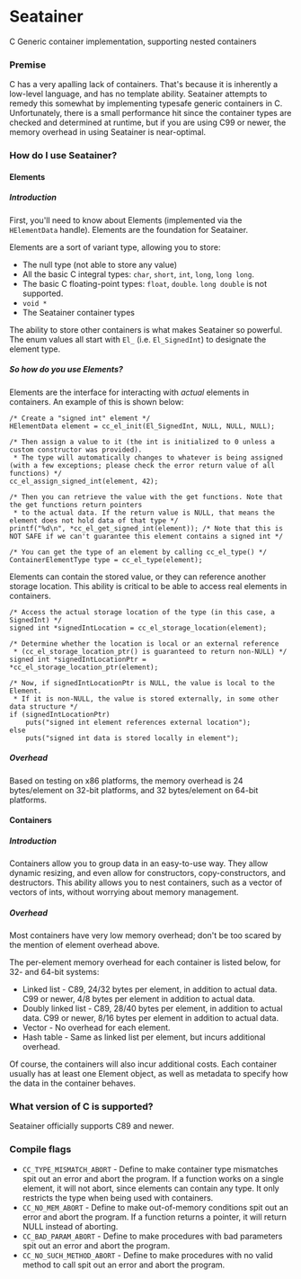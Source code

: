 # Seatainer

C Generic container implementation, supporting nested containers

### Premise

C has a very apalling lack of containers. That's because it is inherently a low-level language, and has no template ability.
Seatainer attempts to remedy this somewhat by implementing typesafe generic containers in C. Unfortunately, there is a small performance hit since
the container types are checked and determined at runtime, but if you are using C99 or newer, the memory overhead in using Seatainer is near-optimal.

### How do I use Seatainer?

#### Elements

##### Introduction

First, you'll need to know about Elements (implemented via the `HElementData` handle). Elements are the foundation for Seatainer.

Elements are a sort of variant type, allowing you to store:

 - The null type (not able to store any value)
 - All the basic C integral types: `char`, `short`, `int`, `long`, `long long`.
 - The basic C floating-point types: `float`, `double`. `long double` is not supported.
 - `void *`
 - The Seatainer container types

The ability to store other containers is what makes Seatainer so powerful. The enum values all start with `El_`
(i.e. `El_SignedInt`) to designate the element type.

##### So how do you use Elements?

Elements are the interface for interacting with *actual* elements in containers. An example of this is shown below:

    /* Create a "signed int" element */
    HElementData element = cc_el_init(El_SignedInt, NULL, NULL, NULL);

    /* Then assign a value to it (the int is initialized to 0 unless a custom constructor was provided).
     * The type will automatically changes to whatever is being assigned (with a few exceptions; please check the error return value of all functions) */
    cc_el_assign_signed_int(element, 42);

    /* Then you can retrieve the value with the get functions. Note that the get functions return pointers
     * to the actual data. If the return value is NULL, that means the element does not hold data of that type */
    printf("%d\n", *cc_el_get_signed_int(element)); /* Note that this is NOT SAFE if we can't guarantee this element contains a signed int */

    /* You can get the type of an element by calling cc_el_type() */
    ContainerElementType type = cc_el_type(element);

Elements can contain the stored value, or they can reference another storage location. This ability is critical to be able to access real elements in containers.

    /* Access the actual storage location of the type (in this case, a SignedInt) */
    signed int *signedIntLocation = cc_el_storage_location(element);

    /* Determine whether the location is local or an external reference
     * (cc_el_storage_location_ptr() is guaranteed to return non-NULL) */
    signed int *signedIntLocationPtr = *cc_el_storage_location_ptr(element);

    /* Now, if signedIntLocationPtr is NULL, the value is local to the Element.
     * If it is non-NULL, the value is stored externally, in some other data structure */
    if (signedIntLocationPtr)
        puts("signed int element references external location");
    else
        puts("signed int data is stored locally in element");

##### Overhead

Based on testing on x86 platforms, the memory overhead is 24 bytes/element on 32-bit platforms, and 32 bytes/element on 64-bit platforms.

#### Containers

##### Introduction

Containers allow you to group data in an easy-to-use way. They allow dynamic resizing, and even allow for constructors, copy-constructors, and destructors.
This ability allows you to nest containers, such as a vector of vectors of ints, without worrying about memory management.

##### Overhead

Most containers have very low memory overhead; don't be too scared by the mention of element overhead above.

The per-element memory overhead for each container is listed below, for 32- and 64-bit systems:

 - Linked list - C89, 24/32 bytes per element, in addition to actual data. C99 or newer, 4/8 bytes per element in addition to actual data.
 - Doubly linked list - C89, 28/40 bytes per element, in addition to actual data. C99 or newer, 8/16 bytes per element in addition to actual data.
 - Vector - No overhead for each element.
 - Hash table - Same as linked list per element, but incurs additional overhead.
 
 Of course, the containers will also incur additional costs. Each container usually has at least one Element object, as well as metadata to specify how the data in the container behaves.

### What version of C is supported?

Seatainer officially supports C89 and newer.

### Compile flags

 - `CC_TYPE_MISMATCH_ABORT` - Define to make container type mismatches spit out an error and abort the program. If a function works on a single element, it will not abort, since elements can contain any type. It only restricts the type when being used with containers.
 - `CC_NO_MEM_ABORT` - Define to make out-of-memory conditions spit out an error and abort the program. If a function returns a pointer, it will return NULL instead of aborting.
 - `CC_BAD_PARAM_ABORT` - Define to make procedures with bad parameters spit out an error and abort the program.
 - `CC_NO_SUCH_METHOD_ABORT` - Define to make procedures with no valid method to call spit out an error and abort the program.
